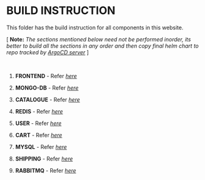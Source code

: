 # BUILD INSTRUCTION
This folder has the build instruction for all components in this website.

[ **Note:** _The sections mentioned below need not be performed inorder, its better to build all the sections in any order and then copy final helm chart to repo tracked by [ArgoCD server](./CD/)_ ]

</br>

1. **FRONTEND** - Refer [_here_](frontend)

2. **MONGO-DB** - Refer [_here_](mongodb)

3. **CATALOGUE** - Refer [_here_](catalogue)

4. **REDIS** - Refer [_here_](redis)

5. **USER** - Refer [_here_](user)

6. **CART** - Refer [_here_](cart)

7. **MYSQL** - Refer [_here_](mysql)

8. **SHIPPING** - Refer [_here_](shipping)

8. **RABBITMQ** - Refer [_here_](rabbitmq)